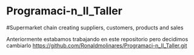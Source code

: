 # Programaci-n_II_Taller

#Supermarket chain creating suppliers, customers, products and sales

Anteriormente estabamos trabajando en este repositorio pero decidimos cambiarlo https://github.com/Ronaldmolinares/Programaci-n_II_Taller.git
